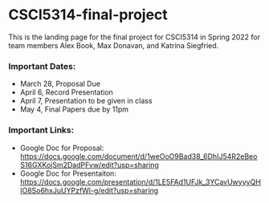 # CSCI5314-final-project

This is the landing page for the final project for CSCI5314 in Spring 2022 for team members Alex Book, Max Donavan, and Katrina Siegfried.

### Important Dates:
- March 28,            Proposal Due
- April 6,             Record Presentation
- April 7,             Presentation to be given in class
- May 4,               Final Papers due by 11pm

### Important Links:
- Google Doc for Proposal: https://docs.google.com/document/d/1weOoO9Bad38_6DhIJ54R2eBeoS16GXKojSm2DadPFvw/edit?usp=sharing
- Google Doc for Presentaiton: https://docs.google.com/presentation/d/1LE5FAd1UFJk_3YCavUwyyvQHlO8So6hxJuUYPzfWl-g/edit?usp=sharing
